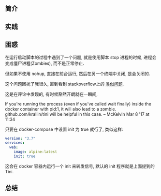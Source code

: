 ## 简介

## 实践

## 困惑

在运行启动脚本的过程中遇到了一个问题, 就是使用脚本 stop 进程的时候,
进程会变成僵尸进程(Zombies), 而不是正常停止.

但如果不使用 nohup, 直接在前台运行, 然后在另一个终端中关闭, 是会关闭的.

这个问题困扰了我很久, 直到看到 stackoverflow上的
[类似问题](https://stackoverflow.com/questions/36050503/golang-child-processes-become-zombies).

这是在评论中发现的, 有时候豁然开朗就在一瞬间,

  If you're running the process (even if you've called wait finally) inside the docker container with pid:1, 
  it will also lead to a zombie. github.com/krallin/tini will be helpful in this case. – McKelvin Mar 8 '17 at 11:34

只要在 docker-compose 中设置 init 为 true 就行了, 类似这样:

```yaml
version: "3.7"
services:
  web:
    image: alpine:latest
    init: true
```

这会在 docker 容器内运行一个 init 来转发信号, 默认的 init 程序就是上面提到的 Tini.

## 总结

